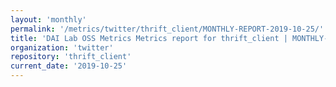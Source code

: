 ```yaml
---
layout: 'monthly'
permalink: '/metrics/twitter/thrift_client/MONTHLY-REPORT-2019-10-25/'
title: 'DAI Lab OSS Metrics Metrics report for thrift_client | MONTHLY-REPORT-2019-10-25'
organization: 'twitter'
repository: 'thrift_client'
current_date: '2019-10-25'
---
```

